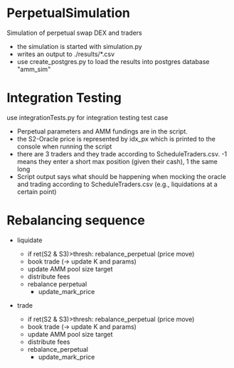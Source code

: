 # PerpetualSimulation
Simulation of perpetual swap DEX and traders

- the simulation is started with simulation.py  
- writes an output to ./results/*.csv
- use create_postgres.py to load the results into postgres database "amm_sim"

# Integration Testing
use integrationTests.py for integration testing test case

- Perpetual parameters and AMM fundings are in the script. 
- the S2-Oracle price is represented by idx_px which is printed to the console when running the script
- there are 3 traders and they trade according to ScheduleTraders.csv. -1 means they enter a short max position (given their cash), 1 the same long
- Script output says what should be happening when mocking the oracle and trading according to ScheduleTraders.csv (e.g., liquidations at a certain point)

# Rebalancing sequence
- liquidate
    - if ret(S2 & S3)>thresh:
        rebalance_perpetual (price move)
    - book trade (-> update K and params)
    - update AMM pool size target
    - distribute fees
    - rebalance perpetual
        - update_mark_price

- trade
    - if ret(S2 & S3)>thresh:
        rebalance_perpetual (price move)
    - book trade (-> update K and params)
    - update AMM pool size target
    - distribute fees
    - rebalance_perpetual
        - update_mark_price
